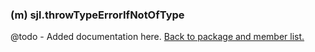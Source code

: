 ### (m) sjl.throwTypeErrorIfNotOfType
@todo - Added documentation here.
[Back to package and member list.](#packages-and-members)
